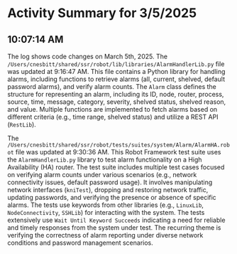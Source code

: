 # Activity Summary for 3/5/2025

## 10:07:14 AM
The log shows code changes on March 5th, 2025.  The `/Users/cnesbitt/shared/ssr/robot/lib/libraries/AlarmHandlerLib.py` file was updated at 9:16:47 AM. This file contains a Python library for handling alarms, including functions to retrieve alarms (all, current, shelved, default password alarms),  and verify alarm counts.  The `Alarm` class defines the structure for representing an alarm, including its ID, node, router, process, source, time, message, category, severity, shelved status, shelved reason, and value. Multiple functions are implemented to fetch alarms based on different criteria (e.g., time range, shelved status) and utilize a REST API (`RestLib`).

The `/Users/cnesbitt/shared/ssr/robot/tests/suites/system/Alarm/AlarmHA.robot` file was updated at 9:30:36 AM. This Robot Framework test suite uses the `AlarmHandlerLib.py` library to test alarm functionality on a High Availability (HA) router.  The test suite includes multiple test cases focused on verifying alarm counts under various scenarios (e.g., network connectivity issues, default password usage). It involves manipulating network interfaces (`kniTest`), dropping and restoring network traffic, updating passwords, and verifying the presence or absence of specific alarms. The tests use keywords from other libraries (e.g., `LinuxLib`, `NodeConnectivity`, `SSHLib`) for interacting with the system.  The tests extensively use `Wait Until Keyword Succeeds` indicating a need for reliable and timely responses from the system under test.  The recurring theme is verifying the correctness of alarm reporting under diverse network conditions and password management scenarios.
